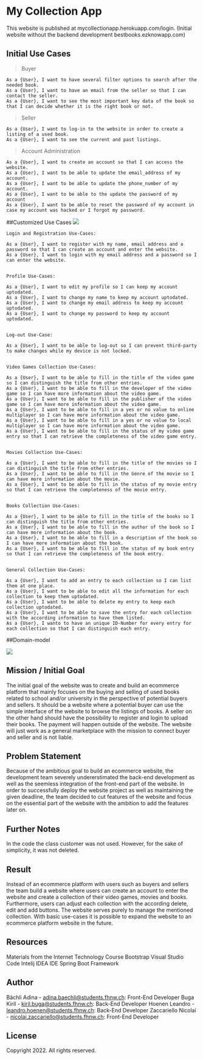 # My Collection App

This website is published at mycollectionapp.herokuapp.com/login.
(Initial website without the backend development bestbooks.ezknowapp.com)

## Initial Use Cases

> Buyer
```
As a {User}, I want to have several filter options to search after the needed book. 
As a {User}, I want to have an email from the seller so that I can contact the seller. 
As a {User}, I want to see the most important key data of the book so that I can decide whether it is the right book or not.
```

>Seller
```
As a {User}, I want to log-in to the website in order to create a listing of a used book. 
As a {User}, I want to see the current and past listings.
```

>Account Administration
```
As a {User}, I want to create an account so that I can access the website. 
As a {User}, I want to be able to update the email_address of my account. 
As a {User}, I want to be able to update the phone_number of my account. 
As a {User}, I want to be able to the update the password of my account 
As a {User}, I want to be able to reset the password of my account in case my account was hacked or I forgot my password.
```

##Customized Use Cases
![](images/use-case.png)
```
Login and Registration Use-Cases:

As a {User}, I want to register with my name, email address and a password so that I can create an account and enter the website.
As a {User}, I want to login with my email address and a password so I can enter the website.


Profile Use-Cases:

As a {User}, I want to edit my profile so I can keep my account uptodated.
As a {User}, I want to change my name to keep my account uptodated.
As a {User}, I want to change my email address to keep my account uptodated.
As a {User}, I want to change my password to keep my account uptodated.


Log-out Use-Case:

As a {User}, I want to be able to log-out so I can prevent third-party to make changes while my device is not locked.


Video Games Collection Use-Cases:

As a {User}, I want to be able to fill in the title of the video game so I can distinguish the title from other entries.
As a {User}, I want to be able to fill in the developer of the video game so I can have more information about the video game.
As a {User}, I want to be able to fill in the publisher of the video game so I can have more information about the video game.
As a {User}, I want to be able to fill in a yes or no value to online multiplayer so I can have more information about the video game.
As a {User}, I want to be able to fill in a yes or no value to local multiplayer so I can have more information about the video game.
As a {User}, I want to be able to fill in the status of my video game entry so that I can retrieve the completeness of the video game entry.


Movies Collection Use-Cases:

As a {User}, I want to be able to fill in the title of the movies so I can distinguish the title from other entries.
As a {User}, I want to be able to fill in the Genre of the movie so I can have more information about the movie.
As a {User}, I want to be able to fill in the status of my movie entry so that I can retrieve the completeness of the movie entry.


Books Collection Use-Cases:

As a {User}, I want to be able to fill in the title of the books so I can distinguish the title from other entries.
As a {User}, I want to be able to fill in the author of the book so I can have more information about the book.
As a {User}, I want to be able to fill in a description of the book so I can have more information about the book.
As a {User}, I want to be able to fill in the status of my book entry so that I can retrieve the completeness of the book entry.


General Collection Use-Cases:

As a {User}, I want to add an entry to each collection so I can list them at one place.
As a {User}, I want to be able to edit all the information for each collection to keep them uptodated.
As a {User}, I want to be able to delete my entry to keep each collection uptodated.
As a {User}, I want to be able to save the entry for each collection with the according information to have them listed.
As a {User}, I wanto to have an unique ID-Number for every entry for each collection so that I can distinguish each entry.
```

##Domain-model

![](images/domain-model.png)

## Mission / Initial Goal

The initial goal of the website was to create and build an ecommerce platform that mainly focuses on the buying and selling of used books related to school and/or university in the perspective of potential buyers and sellers. It should be a website where a potential buyer can use the simple interface of the website to browse the listings of books. A seller on the other hand should have the possibility to register and login to upload their books. The payment will happen outside of the website. The website will just work as a general marketplace with the mission to connect buyer and seller and is not liable.

## Problem Statement

Because of the ambitious goal to build an ecommerce website, the development team severely undererstimated the back-end development as well as the seemless integration of the front-end part of the website. In order to successfully deploy the website project as well as maintaining the given deadline, the team decided to cut features of the website and focus on the essential part of the website with the ambition to add the features later on.

## Further Notes

In the code the class customer was not used. However, for the sake of simplicity, it was not deleted.

## Result

Instead of an ecommerce platform with users such as buyers and sellers the team build a website where users can create an account to enter the website and create a collection of their video games, movies and books. Furthermore, users can adjust each collection with the according delete, edit and add buttons. The website serves purely to manage the mentioned collection. With basic use-cases it is possible to expand the website to an ecommerce platform website in the future.

## Resources

Materials from the Internet Technology Course
Bootstrap
Visual Studio Code
Intelij IDEA IDE
Spring Boot Framework

## Author

Bächli Adina - adina.baechli@students.fhnw.ch: Front-End Developer
Buga Kiril - kiril.buga@students.fhnw.ch: Back-End Developer
Hoenen Leandro - leandro.hoenen@students.fhnw.ch: Back-End Developer
Zaccariello Nicolai - nicolai.zaccariello@students.fhnw.ch: Front-End Developer


## License
Copyright 2022. All rights reserved.